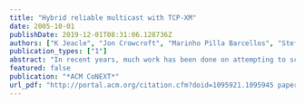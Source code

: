 ```yaml
---
title: "Hybrid reliable multicast with TCP-XM"
date: 2005-10-01
publishDate: 2019-12-01T08:31:06.128736Z
authors: ["K Jeacle", "Jon Crowcroft", "Marinho Pilla Barcellos", "Stefano Pettini"]
publication_types: ["1"]
abstract: "In recent years, much work has been done on attempting to scale multicast data transmission to hundreds or thousands of receivers. There are, however, many situations where an application might involve transmission to just ten or twenty sites. The European ..."
featured: false
publication: "*ACM CoNEXT*"
url_pdf: "http://portal.acm.org/citation.cfm?doid=1095921.1095945 papers3://publication/doi/10.1145/1095921.1095945"
---
```


